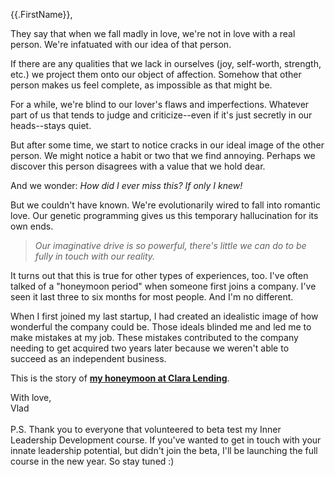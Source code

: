 {{.FirstName}},

They say that when we fall madly in love, we're not in love with a real person. We're infatuated with our idea of that person.

If there are any qualities that we lack in ourselves (joy, self-worth, strength, etc.) we project them onto our object of affection. Somehow that other person makes us feel complete, as impossible as that might be.

For a while, we're blind to our lover's flaws and imperfections. Whatever part of us that tends to judge and criticize--even if it's just secretly in our heads--stays quiet.

But after some time, we start to notice cracks in our ideal image of the other person. We might notice a habit or two that we find annoying. Perhaps we discover this person disagrees with a value that we hold dear. 

And we wonder: _How did I ever miss this? If only I knew!_

But we couldn't have known. We're evolutionarily wired to fall into romantic love. Our genetic programming gives us this temporary hallucination for its own ends. 

> _Our imaginative drive is so powerful, there's little we can do to be fully in touch with our reality._

It turns out that this is true for other types of experiences, too. I've often talked of a "honeymoon period" when someone first joins a company. I've seen it last three to six months for most people. And I'm no different.

When I first joined my last startup, I had created an idealistic image of how wonderful the company could be. Those ideals blinded me and led me to make mistakes at my job. These mistakes contributed to the company needing to get acquired two years later because we weren't able to succeed as an independent business. 

This is the story of **[my honeymoon at Clara Lending](https://softsideoftech.com/corporate-honeymoon)**.

With love,  
Vlad
<br>
<br>
P.S. Thank you to everyone that volunteered to beta test my Inner Leadership Development course. If you've wanted to get in touch with your innate leadership potential, but didn't join the beta, I'll be launching the full course in the new year. So stay tuned :) 
